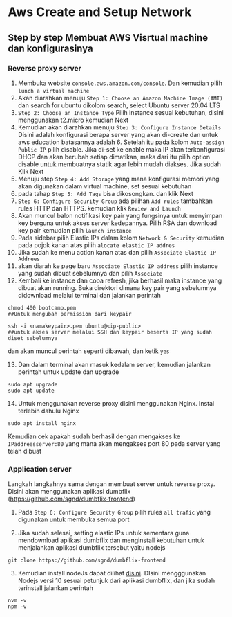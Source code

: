 # Aws Create and Setup Network

## Step by step Membuat AWS Visrtual machine dan konfigurasinya

### Reverse proxy server

1. Membuka website `console.aws.amazon.com/console`. Dan kemudian pilih `lunch a virtual machine`
2. Akan diarahkan menuju `Step 1: Choose an Amazon Machine Image (AMI)` dan search for ubuntu dikolom search, select Ubuntu server 20.04 LTS
3. `Step 2: Choose an Instance Type` Pilih instance sesuai kebutuhan, disini menggunakan t2.micro kemudian Next
4. Kemudian akan diarahkan menuju `Step 3: Configure Instance Details` Disini adalah konfigurasi berapa server yang akan di-create dan untuk aws education batasannya adalah 6. Setelah itu pada kolom `Auto-assign Public IP` pilih disable. Jika di-set ke enable maka IP akan terkonfigurasi DHCP dan akan berubah setiap dimatikan, maka dari itu pilih option disable untuk membuatnya statik agar lebih mudah diakses. Jika sudah Klik Next
5. Menuju step `Step 4: Add Storage` yang mana konfigurasi memori yang akan digunakan dalam virtual machine, set sesuai kebutuhan
6. pada tahap `Step 5: Add Tags` bisa dikosongkan. dan klik Next
7. `Step 6: Configure Security Group` ada pilihan `Add rules` tambahkan rules HTTP dan HTTPS. kemudian klik `Review and Launch`
8. Akan muncul balon notifikasi key pair yang fungsinya untuk menyimpan key berguna untuk akses server kedepannya. Pilih RSA dan download key pair kemudian pilih `launch instance`
9. Pada sidebar pilih Elastic IPs dalam kolom `Network & Security` kemudian pada pojok kanan atas pilih `alocate elastic IP addres`
10. Jika sudah ke menu action kanan atas dan pilih `Associate Elastic IP Addrees`
11. akan diarah ke page baru `Associate Elastic IP address` pilih instance yang sudah dibuat sebelumnya dan pilih `Associate`
12. Kembali ke instance dan coba refresh, jika berhasil maka instance yang dibuat akan running. Buka direktori dimana key pair yang sebelumnya didownload melalui terminal dan jalankan perintah 
```
chmod 400 bootcamp.pem 
##Untuk mengubah permission dari keypair

ssh -i <namakeypair>.pem ubuntu@<ip-public> 
##untuk akses server melalui SSH dan keypair beserta IP yang sudah diset sebelumnya
```
dan akan muncul perintah seperti dibawah, dan ketik `yes`

13. Dan dalam terminal akan masuk kedalam server, kemudian jalankan perintah untuk update dan upgrade
```
sudo apt upgrade
sudo apt update
```
14. Untuk menggunakan reverse proxy disini menggunakan Nginx. Instal terlebih dahulu Nginx
```
sudo apt install nginx
```
Kemudian cek apakah sudah berhasil dengan mengakses ke `IPaddreesserver:80` yang mana akan mengakses port 80 pada server yang telah dibuat

### Application server
Langkah langkahnya sama dengan membuat server untuk reverse proxy. Disini akan menggunakan aplikasi dumbflix (https://github.com/sgnd/dumbflix-frontend)

1. Pada `Step 6: Configure Security Group` pilih rules `all trafic` yang digunakan untuk membuka semua port

2. Jika sudah selesai, setting elastic IPs untuk sementara guna mendownload aplikasi dumbflix dan menginstall kebutuhan untuk menjalankan aplikasi dumbflix tersebut yaitu nodejs
```
git clone https://github.com/sgnd/dumbflix-frontend
```
3. Kemudian install nodeJs dapat dilihat [disini](https://github.com/rifaicham/dumbways-report/blob/main/week-4/README.md#node-js). DIsini mengggunakan Nodejs versi 10 sesuai petunjuk dari aplikasi dumbflix, dan jika sudah terinstall jalankan perintah
```
nvm -v
npm -v
```

